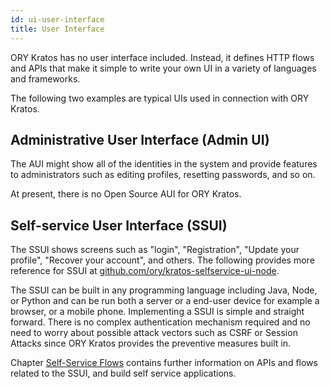 ```yaml
---
id: ui-user-interface
title: User Interface
---
```


ORY Kratos has no user interface included. Instead, it defines HTTP flows and
APIs that make it simple to write your own UI in a variety of languages and
frameworks.

The following two examples are typical UIs used in connection with ORY Kratos.

## Administrative User Interface (Admin UI)

The AUI might show all of the identities in the system and provide features to
administrators such as editing profiles, resetting passwords, and so on.

At present, there is no Open Source AUI for ORY Kratos.

## Self-service User Interface (SSUI)

The SSUI shows screens such as "login", "Registration", "Update your profile",
"Recover your account", and others. The following provides more reference for
SSUI at
[github.com/ory/kratos-selfservice-ui-node](https://github.com/ory/kratos-selfservice-ui-node).

The SSUI can be built in any programming language including Java, Node, or
Python and can be run both a server or a end-user device for example a browser,
or a mobile phone. Implementing a SSUI is simple and straight forward. There is
no complex authentication mechanism required and no need to worry about possible
attack vectors such as CSRF or Session Attacks since ORY Kratos provides the
preventive measures built in.

Chapter [Self-Service Flows](../self-service/flows/index.md) contains further
information on APIs and flows related to the SSUI, and build self service
applications.

